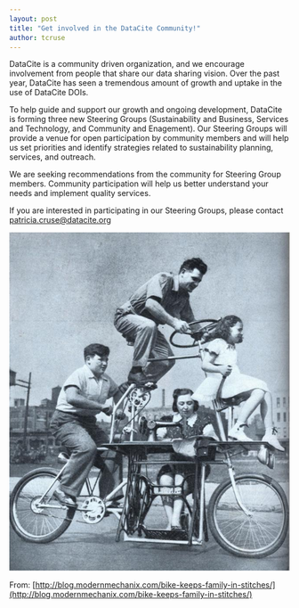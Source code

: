 ```yaml
---
layout: post
title: "Get involved in the DataCite Community!"
author: tcruse
---
```


DataCite is a community driven organization, and we encourage involvement from people that share our data sharing vision. Over the past year, DataCite has seen a tremendous amount of growth and uptake in the use of DataCite DOIs. 

To help guide and support our growth and ongoing development, DataCite is forming three new Steering Groups (Sustainability and Business, Services and Technology, and Community and Enagement). Our Steering Groups will provide a venue for open participation by community members and will help us set priorities and identify strategies related to sustainability planning, services, and outreach.

We are seeking recommendations from the community for Steering Group members. Community participation will help us better understand your needs and implement quality services.  

If you are interested in participating in our Steering Groups, please contact [patricia.cruse@datacite.org](mailto:support@datacite.org)

![](/assets/images/2016/05/bike.png)

From: [http://blog.modernmechanix.com/bike-keeps-family-in-stitches/](http://blog.modernmechanix.com/bike-keeps-family-in-stitches/)
